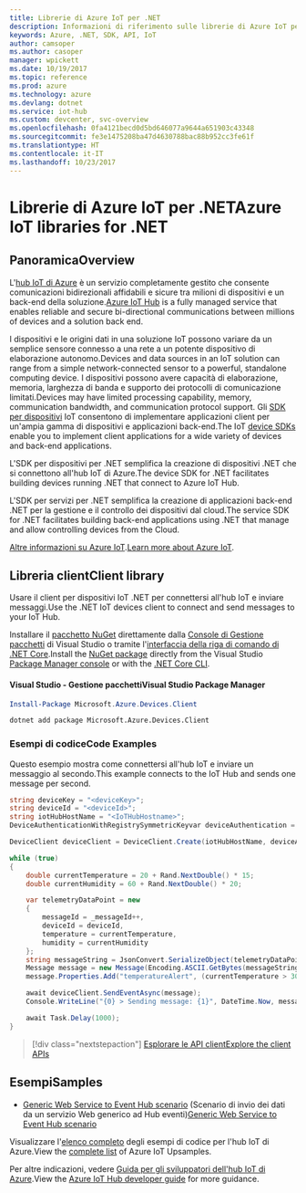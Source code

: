 ```yaml
---
title: Librerie di Azure IoT per .NET
description: Informazioni di riferimento sulle librerie di Azure IoT per .NET
keywords: Azure, .NET, SDK, API, IoT
author: camsoper
ms.author: casoper
manager: wpickett
ms.date: 10/19/2017
ms.topic: reference
ms.prod: azure
ms.technology: azure
ms.devlang: dotnet
ms.service: iot-hub
ms.custom: devcenter, svc-overview
ms.openlocfilehash: 0fa4121becd0d5bd646077a9644a651903c43348
ms.sourcegitcommit: fe3e1475208ba47d4630788bac88b952cc3fe61f
ms.translationtype: HT
ms.contentlocale: it-IT
ms.lasthandoff: 10/23/2017
---
```

# <a name="azure-iot-libraries-for-net"></a><span data-ttu-id="d23ca-104">Librerie di Azure IoT per .NET</span><span class="sxs-lookup"><span data-stu-id="d23ca-104">Azure IoT libraries for .NET</span></span>

## <a name="overview"></a><span data-ttu-id="d23ca-105">Panoramica</span><span class="sxs-lookup"><span data-stu-id="d23ca-105">Overview</span></span>

<span data-ttu-id="d23ca-106">L'[hub IoT di Azure](https://azure.microsoft.com/services/iot-hub/) è un servizio completamente gestito che consente comunicazioni bidirezionali affidabili e sicure tra milioni di dispositivi e un back-end della soluzione.</span><span class="sxs-lookup"><span data-stu-id="d23ca-106">[Azure IoT Hub](https://azure.microsoft.com/services/iot-hub/) is a fully managed service that enables reliable and secure bi-directional communications between millions of devices and a solution back end.</span></span>

<span data-ttu-id="d23ca-107">I dispositivi e le origini dati in una soluzione IoT possono variare da un semplice sensore connesso a una rete a un potente dispositivo di elaborazione autonomo.</span><span class="sxs-lookup"><span data-stu-id="d23ca-107">Devices and data sources in an IoT solution can range from a simple network-connected sensor to a powerful, standalone computing device.</span></span> <span data-ttu-id="d23ca-108">I dispositivi possono avere capacità di elaborazione, memoria, larghezza di banda e supporto dei protocolli di comunicazione limitati.</span><span class="sxs-lookup"><span data-stu-id="d23ca-108">Devices may have limited processing capability, memory, communication bandwidth, and communication protocol support.</span></span> <span data-ttu-id="d23ca-109">Gli [SDK per dispositivi](https://docs.microsoft.com/azure/iot-hub/iot-hub-devguide-sdks) IoT consentono di implementare applicazioni client per un'ampia gamma di dispositivi e applicazioni back-end.</span><span class="sxs-lookup"><span data-stu-id="d23ca-109">The IoT [device SDKs](https://docs.microsoft.com/azure/iot-hub/iot-hub-devguide-sdks) enable you to implement client applications for a wide variety of devices and back-end applications.</span></span>

<span data-ttu-id="d23ca-110">L'SDK per dispositivi per .NET semplifica la creazione di dispositivi .NET che si connettono all'hub IoT di Azure.</span><span class="sxs-lookup"><span data-stu-id="d23ca-110">The device SDK for .NET facilitates building devices running .NET that connect to Azure IoT Hub.</span></span>

<span data-ttu-id="d23ca-111">L'SDK per servizi per .NET semplifica la creazione di applicazioni back-end .NET per la gestione e il controllo dei dispositivi dal cloud.</span><span class="sxs-lookup"><span data-stu-id="d23ca-111">The service SDK for .NET facilitates building back-end applications using .NET that manage and allow controlling devices from the Cloud.</span></span>

<span data-ttu-id="d23ca-112">[Altre informazioni su Azure IoT](https://docs.microsoft.com/azure/iot-hub/).</span><span class="sxs-lookup"><span data-stu-id="d23ca-112">[Learn more about Azure IoT](https://docs.microsoft.com/azure/iot-hub/).</span></span>


## <a name="client-library"></a><span data-ttu-id="d23ca-113">Libreria client</span><span class="sxs-lookup"><span data-stu-id="d23ca-113">Client library</span></span>

<span data-ttu-id="d23ca-114">Usare il client per dispositivi IoT .NET per connettersi all'hub IoT e inviare messaggi.</span><span class="sxs-lookup"><span data-stu-id="d23ca-114">Use the .NET IoT devices client to connect and send messages to your IoT Hub.</span></span>

<span data-ttu-id="d23ca-115">Installare il [pacchetto NuGet]( https://www.nuget.org/packages/Microsoft.Azure.Devices.Client) direttamente dalla [Console di Gestione pacchetti][PackageManager] di Visual Studio o tramite l'[interfaccia della riga di comando di .NET Core][DotNetCLI].</span><span class="sxs-lookup"><span data-stu-id="d23ca-115">Install the [NuGet package]( https://www.nuget.org/packages/Microsoft.Azure.Devices.Client) directly from the Visual Studio [Package Manager console][PackageManager] or with the [.NET Core CLI][DotNetCLI].</span></span>

#### <a name="visual-studio-package-manager"></a><span data-ttu-id="d23ca-116">Visual Studio - Gestione pacchetti</span><span class="sxs-lookup"><span data-stu-id="d23ca-116">Visual Studio Package Manager</span></span>

```powershell
Install-Package Microsoft.Azure.Devices.Client
```

```bash
dotnet add package Microsoft.Azure.Devices.Client
```
### <a name="code-examples"></a><span data-ttu-id="d23ca-117">Esempi di codice</span><span class="sxs-lookup"><span data-stu-id="d23ca-117">Code Examples</span></span> 

<span data-ttu-id="d23ca-118">Questo esempio mostra come connettersi all'hub IoT e inviare un messaggio al secondo.</span><span class="sxs-lookup"><span data-stu-id="d23ca-118">This example connects to the IoT Hub and sends one message per second.</span></span>

```csharp
string deviceKey = "<deviceKey>";
string deviceId = "<deviceId>";
string iotHubHostName = "<IoTHubHostname>";
DeviceAuthenticationWithRegistrySymmetricKeyvar deviceAuthentication = new DeviceAuthenticationWithRegistrySymmetricKey(deviceId, deviceKey);

DeviceClient deviceClient = DeviceClient.Create(iotHubHostName, deviceAuthentication, TransportType.Mqtt);

while (true)
{
    double currentTemperature = 20 + Rand.NextDouble() * 15;
    double currentHumidity = 60 + Rand.NextDouble() * 20;

    var telemetryDataPoint = new
    {
        messageId = _messageId++,
        deviceId = deviceId,
        temperature = currentTemperature,
        humidity = currentHumidity
    };
    string messageString = JsonConvert.SerializeObject(telemetryDataPoint);
    Message message = new Message(Encoding.ASCII.GetBytes(messageString));
    message.Properties.Add("temperatureAlert", (currentTemperature > 30) ? "true" : "false");

    await deviceClient.SendEventAsync(message);
    Console.WriteLine("{0} > Sending message: {1}", DateTime.Now, messageString);

    await Task.Delay(1000);
}
```


> [!div class="nextstepaction"]
> [<span data-ttu-id="d23ca-119">Esplorare le API client</span><span class="sxs-lookup"><span data-stu-id="d23ca-119">Explore the client APIs</span></span>](/dotnet/api/overview/azure/iot/client)

## <a name="samples"></a><span data-ttu-id="d23ca-120">Esempi</span><span class="sxs-lookup"><span data-stu-id="d23ca-120">Samples</span></span>

- <span data-ttu-id="d23ca-121">[Generic Web Service to Event Hub scenario](https://azure.microsoft.com/resources/samples/event-hubs-dotnet-importfromweb/) (Scenario di invio dei dati da un servizio Web generico ad Hub eventi)</span><span class="sxs-lookup"><span data-stu-id="d23ca-121">[Generic Web Service to Event Hub scenario](https://azure.microsoft.com/resources/samples/event-hubs-dotnet-importfromweb/)</span></span>

<span data-ttu-id="d23ca-122">Visualizzare l'[elenco completo](https://azure.microsoft.com/resources/samples/?platform=dotnet&service=iot-hub) degli esempi di codice per l'hub IoT di Azure.</span><span class="sxs-lookup"><span data-stu-id="d23ca-122">View the [complete list](https://azure.microsoft.com/resources/samples/?platform=dotnet&service=iot-hub) of Azure IoT Upsamples.</span></span>

<span data-ttu-id="d23ca-123">Per altre indicazioni, vedere [Guida per gli sviluppatori dell'hub IoT di Azure](https://docs.microsoft.com/azure/iot-hub/iot-hub-devguide).</span><span class="sxs-lookup"><span data-stu-id="d23ca-123">View the [Azure IoT Hub developer guide](https://docs.microsoft.com/azure/iot-hub/iot-hub-devguide) for more guidance.</span></span>

[PackageManager]: https://docs.microsoft.com/nuget/tools/package-manager-console
[DotNetCLI]: https://docs.microsoft.com/dotnet/core/tools/dotnet-add-package
